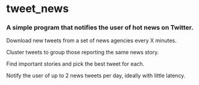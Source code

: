 # tweet_news
### A simple program that notifies the user of hot news on Twitter.

Download new tweets from a set of news agencies every X minutes.

Cluster tweets to group those reporting the same news story.

Find important stories and pick the best tweet for each.

Notify the user of up to 2 news tweets per day, ideally with little latency.
